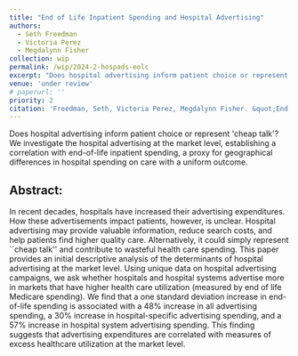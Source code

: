 ```yaml
---
title: "End of Life Inpatient Spending and Hospital Advertising"
authors:
  - Seth Freedman
  - Victoria Perez
  - Megdalynn Fisher
collection: wip
permalink: /wip/2024-2-hospads-eolc
excerpt: "Does hospital advertising inform patient choice or represent 'cheap talk'? We investigate the hospital advertising at the market level, establishing a correlation with end-of-life inpatient spending, a proxy for geographical differences in hospital spending on care with a uniform outcome."
venue: 'under review'
# paperurl: ''
priority: 2  
citation: 'Freedman, Seth, Victoria Perez, Megdalynn Fisher. &quot;End of Life Inpatient Spending and Hospital Advertising&quot; <i>under review </i>.'
---
```


Does hospital advertising inform patient choice or represent 'cheap talk'? We investigate the hospital advertising at the market level, establishing a correlation with end-of-life inpatient spending, a proxy for geographical differences in hospital spending on care with a uniform outcome.

## Abstract:


In recent decades, hospitals have increased their advertising expenditures. How these advertisements impact patients, however, is unclear. Hospital advertising may provide valuable information, reduce search costs, and help patients find higher quality care. Alternatively, it could simply represent ``cheap talk'' and contribute to wasteful health care spending. This paper provides an initial descriptive analysis of the determinants of hospital advertising at the market level. Using unique data on hospital advertising campaigns, we ask whether hospitals and hospital systems advertise more in markets that have higher health care utilization (measured by end of life Medicare spending). We find that a one standard deviation increase in end-of-life spending is associated with a 48\% increase in all advertising spending, a 30\% increase in hospital-specific advertising spending, and a 57\% increase in hospital system advertising spending. This finding suggests that advertising expenditures are correlated with measures of excess healthcare utilization at the market level.

<!--- [Download paper here](http://academicpages.github.io/files/paper1.pdf) --->


